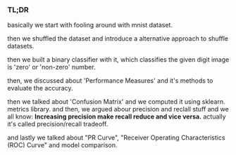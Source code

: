 ### TL;DR

basically we start with fooling around with mnist dataset.

then we shuffled the dataset and introduce a alternative approach to shuffle datasets.

then we built a binary classifier with it, which classifies the given digit image is 'zero' or 'non-zero' number.

then, we discussed about 'Performance Measures' and it's methods to evaluate the accuracy.

then we  talked about 'Confusion Matrix' and we computed it using sklearn. metrics library. and then, we argued abour precision and reclall stuff and we all know: **Increasing precision make recall reduce and vice versa.** actually it's called precision/recall tradeoff.

and lastly we talked about "PR Curve", "Receiver Operating Characteristics (ROC) Curve" and model comparison.



